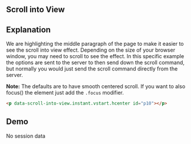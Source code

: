 ## Scroll into View

## Explanation

We are highlighting the middle paragraph of the page to make it easier to see the scroll into view effect. Depending on the size of your browser window, you may need to scroll to see the effect. In this specific example the options are sent to the server to then send down the scroll command, but normally you would just send the scroll command directly from the server.

**Note:** The defaults are to have smooth centered scroll. If you want to also focus() the element just add the `.focus` modifier.

```html
<p data-scroll-into-view.instant.vstart.hcenter id="p10"></p>
```

## Demo

<div
  id="replaceMe"
  data-on-load="get('/examples/scroll_into_view/data')"
  >No session data</div>
